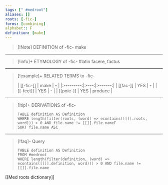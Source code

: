```yaml
---
tags: [" #medroot"]
aliases: []
roots: [-fic-]
forms: [combining]
alphabet:: F
definition: [make]
---
```

>[!Note] DEFINITION of -fic-
>make
_____
>[!info]+ ETYMOLOGY of -fic-
>#latin facere, factus
_____
>[!example]+ RELATED TERMS to -fic-
>
>| [[-fic-]] | make |    -    |
|:---------:|:----:|:-------:|
| [[fac-]]  | YES  |    -    |
| [[-fect]] | YES  |    -    |
| [[poie-]] | YES  | produce |
>
_____
>[!tip]+ DERIVATIONS of -fic-
>```dataview
>TABLE definition AS Definition 
>WHERE length(filter(roots, (word) => econtains([[]].roots, word))) > 0 AND file.name != [[]].file.nameF
>SORT file.name ASC
>```
_____
>[!faq]- Query
>```dataview
>TABLE definition AS Definition
>FROM #medroot
>WHERE length(filter(definition, (word) => econtains([[]].definition, word))) > 0 AND file.name != [[]].file.name
>```

[[Med roots dictionary]]